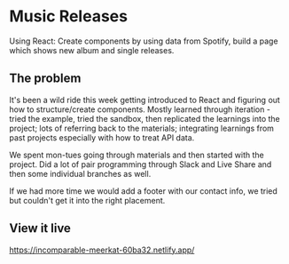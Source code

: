 # Music Releases
Using React: Create components by using data from Spotify, build a page which shows new album and single releases.

## The problem
It's been a wild ride this week getting introduced to React and figuring out how to structure/create components.
Mostly learned through iteration - tried the example, tried the sandbox, then replicated the learnings into the project; lots of referring back to the materials; integrating learnings from past projects especially with how to treat API data.

We spent mon-tues going through materials and then started with the project.
Did a lot of pair programming through Slack and Live Share and then some individual branches as well.

If we had more time we would add a footer with our contact info, we tried but couldn't get it into the right placement.

## View it live

https://incomparable-meerkat-60ba32.netlify.app/
